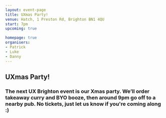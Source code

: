 ```yaml
---
layout: event-page  
title: UXmas Party!
venue: Hatch, 1 Preston Rd, Brighton BN1 4QU
start: 7pm
upcoming: true

homepage: true
organisers:
- Patrick
- Luke
- Danny
---
```


## UXmas Party!

### The next UX Brighton event is our Xmas party. We’ll order takeaway curry and BYO booze, then around 9pm go off to a nearby pub. No tickets, just let us know if you're coming along :)
